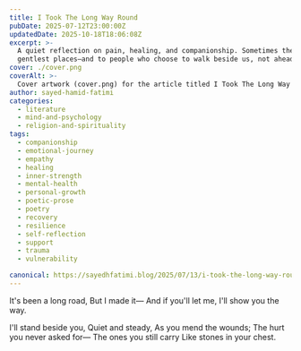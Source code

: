 ```yaml
---
title: I Took The Long Way Round
pubDate: 2025-07-12T23:00:00Z
updatedDate: 2025-10-18T18:06:08Z
excerpt: >-
  A quiet reflection on pain, healing, and companionship. Sometimes the longest roads lead us to the
  gentlest places—and to people who choose to walk beside us, not ahead.
cover: ./cover.png
coverAlt: >-
  Cover artwork (cover.png) for the article titled I Took The Long Way Round.
author: sayed-hamid-fatimi
categories:
  - literature
  - mind-and-psychology
  - religion-and-spirituality
tags:
  - companionship
  - emotional-journey
  - empathy
  - healing
  - inner-strength
  - mental-health
  - personal-growth
  - poetic-prose
  - poetry
  - recovery
  - resilience
  - self-reflection
  - support
  - trauma
  - vulnerability

canonical: https://sayedhfatimi.blog/2025/07/13/i-took-the-long-way-round/
---
```


It's been a long road,
But I made it—
And if you'll let me,
I'll show you the way.

I'll stand beside you,
Quiet and steady,
As you mend the wounds;
The hurt you never asked for—
The ones you still carry
Like stones in your chest.
